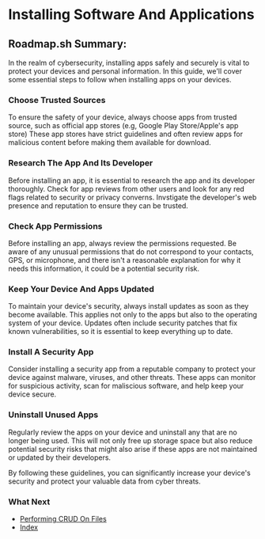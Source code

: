 # Installing Software And Applications

## Roadmap.sh Summary:
In the realm of cybersecurity, installing apps safely and securely is vital to protect your devices and personal information. In this guide, we'll cover some essential steps to follow when installing apps on your devices.

### Choose Trusted Sources
To ensure the safety of your device, always choose apps from trusted source, such as official app stores (e.g, Google Play Store/Apple's app store) These app stores have strict guidelines and often review apps for malicious content before making them available for download. 

### Research The App And Its Developer
Before installing an app, it is essential to research the app and its developer thoroughly. Check for app reviews from other users and look for any red flags related to security or privacy converns. Invstigate the developer's web presence and reputation to ensure they can be trusted.

### Check App Permissions
Before installing an app, always review the permissions requested. Be aware of any unusual permissions that do not correspond to your contacts, GPS, or microphone, and there isn't a reasonable explanation for why it needs this information, it could be a potential security risk.

### Keep Your Device And Apps Updated
To maintain your device's security, always install updates as soon as they become available. This applies not only to the apps but also to the operating system of your device. Updates often include security patches that fix known vulnerabilities, so it is essential to keep everything up to date.

### Install A Security App
Consider installing a security app from a reputable company to protect your device against malware, viruses, and other threats. These apps can monitor for suspicious activity, scan for maliscious software, and help keep your device secure.

### Uninstall Unused Apps
Regularly review the apps on your device and uninstall any that are no longer being used. This will not only free up storage space but also reduce potential security risks that might also arise if these apps are not maintained or updated by their developers. 

By following these guidelines, you can significantly increase your device's security and protect your valuable data from cyber threats.

### What Next
- [Performing CRUD On Files](https://github.com/Sisu-Sus/CyberSec-RoadMap/blob/main/Operating_Systems/Performing_CRUD_On_Files.md)
- [Index](https://github.com/Sisu-Sus/CyberSec-RoadMap/blob/main/index.md)
